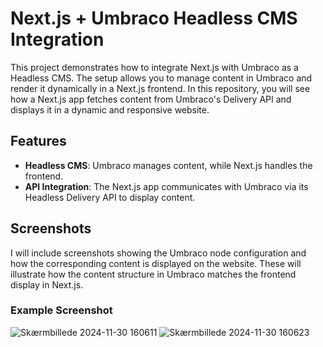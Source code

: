 # Next.js + Umbraco Headless CMS Integration

This project demonstrates how to integrate Next.js with Umbraco as a Headless CMS. The setup allows you to manage content in Umbraco and render it dynamically in a Next.js frontend. In this repository, you will see how a Next.js app fetches content from Umbraco's Delivery API and displays it in a dynamic and responsive website.

## Features
- **Headless CMS**: Umbraco manages content, while Next.js handles the frontend.
- **API Integration**: The Next.js app communicates with Umbraco via its Headless Delivery API to display content.

## Screenshots
I will include screenshots showing the Umbraco node configuration and how the corresponding content is displayed on the website. These will illustrate how the content structure in Umbraco matches the frontend display in Next.js.

### Example Screenshot
![Skærmbillede 2024-11-30 160611](https://github.com/user-attachments/assets/447fdb38-7ee1-4fab-9625-9916060945e4)
![Skærmbillede 2024-11-30 160623](https://github.com/user-attachments/assets/e08027fc-b14a-4895-b62c-677bafb53f80)

